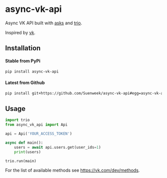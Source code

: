 # async-vk-api

Async VK API built with [asks](https://github.com/theelous3/asks)
and [trio](https://github.com/python-trio/trio).

Inspired by [vk](https://github.com/voronind/vk).


## Installation

#### Stable from PyPi
```bash
pip install async-vk-api
```

#### Latest from Github
```bash
pip install git+https://github.com/Suenweek/async-vk-api#egg=async-vk-api
```


## Usage

```python
import trio
from async_vk_api import Api

api = Api('YOUR_ACCESS_TOKEN')

async def main():
    users = await api.users.get(user_ids=1)
    print(users)

trio.run(main)
```

For the list of available methods see https://vk.com/dev/methods.
